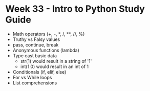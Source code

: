 # Week 33 - Intro to Python Study Guide

- Math operators (+, -, *, /, **, //, %)
- Truthy vs Falsy values
- pass, continue, break
- Anonymous functions (lambda)
- Type cast basic data
  - str(1) would result in a string of '1'
  - int(1.0) would result in an int of 1
- Conditionals (if, elif, else)
- For vs While loops
- List comprehensions 
